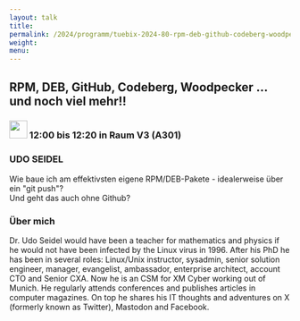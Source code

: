 ```yaml
---
layout: talk
title:
permalink: /2024/programm/tuebix-2024-80-rpm-deb-github-codeberg-woodpecker-und-noch-viel-mehr-/
weight:
menu:
---
```

## RPM, DEB, GitHub, Codeberg, Woodpecker ... und noch viel mehr!!

### <img height = "32" src="../../../images/talk.svg"> 12:00 bis 12:20 in Raum V3 (A301)

### UDO SEIDEL

Wie baue ich am effektivsten eigene RPM/DEB-Pakete - idealerweise über ein "git push"?  
Und geht das auch ohne Github?

### Über mich

Dr. Udo Seidel would have been a teacher for mathematics and physics if he would not have been infected by the Linux virus in 1996. After his PhD he has been in several roles: Linux/Unix instructor, sysadmin, senior solution engineer, manager, evangelist, ambassador, enterprise architect, account CTO and Senior CXA. Now he is an CSM for XM Cyber working out of Munich. He regularly attends conferences and publishes articles in computer magazines. On top he shares his IT thoughts and adventures on X (formerly known as Twitter), Mastodon and Facebook.

